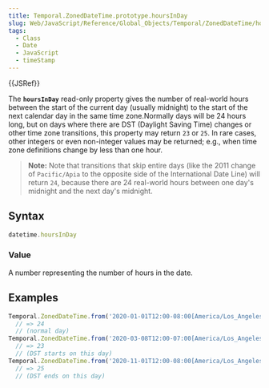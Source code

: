 ```yaml
---
title: Temporal.ZonedDateTime.prototype.hoursInDay
slug: Web/JavaScript/Reference/Global_Objects/Temporal/ZonedDateTime/hoursInDay
tags:
  - Class
  - Date
  - JavaScript
  - timeStamp
---
```

{{JSRef}}

The **`hoursInDay`** read-only property gives the number of real-world hours
between the start of the current day (usually midnight) to the start of the next
calendar day in the same time zone.Normally days will be 24 hours long, but on
days where there are DST (Daylight Saving Time) changes or other time zone
transitions, this property may return `23` or `25`. In rare cases, other
integers or even non-integer values may be returned; e.g., when time zone
definitions change by less than one hour.

> **Note:** Note that transitions that skip entire days (like the 2011 change of
> `Pacific/Apia` to the opposite side of the International Date Line) will
> return `24`, because there are 24 real-world hours between one day's midnight
> and the next day's midnight.

## Syntax

```js
datetime.hoursInDay
```

### Value

A number representing the number of hours in the date.

## Examples

```js
Temporal.ZonedDateTime.from('2020-01-01T12:00-08:00[America/Los_Angeles]').hoursInDay;
  // => 24
  // (normal day)
Temporal.ZonedDateTime.from('2020-03-08T12:00-07:00[America/Los_Angeles]').hoursInDay;
  // => 23
  // (DST starts on this day)
Temporal.ZonedDateTime.from('2020-11-01T12:00-08:00[America/Los_Angeles]').hoursInDay;
  // => 25
  // (DST ends on this day)
```
